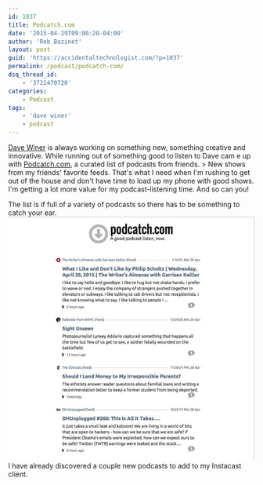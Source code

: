 ```yaml
---
id: 1037
title: Podcatch.com
date: '2015-04-29T09:00:20-04:00'
author: 'Rob Bazinet'
layout: post
guid: 'https://accidentaltechnologist.com/?p=1037'
permalink: /podcast/podcatch-com/
dsq_thread_id:
    - '3722470720'
categories:
    - Podcast
tags:
    - 'dave winer'
    - podcast
---
```


[Dave Winer](https://scripting.com/) is always working on something new, something creative and innovative. While running out of something good to listen to Dave cam e up with [Podcatch.com](https://podcatch.com/), a curated list of podcasts from friends. > New shows from my friends' favorite feeds. That's what I need when I'm rushing to get out of the house and don't have time to load up my phone with good shows. I'm getting a lot more value for my podcast-listening time. And so can you!

 The list is if full of a variety of podcasts so there has to be something to catch your ear. ![2015 04 29 07 14 56](/assets/img/2015/04/2015-04-29_07-14-56.jpg "2015-04-29_07-14-56.jpg") I have already discovered a couple new podcasts to add to my Instacast client.